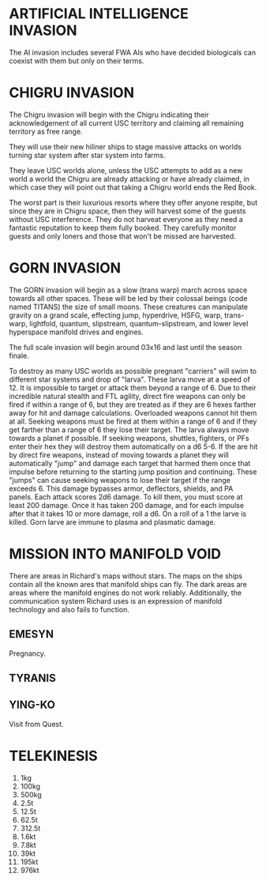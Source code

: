 # ARTIFICIAL INTELLIGENCE INVASION
The AI invasion includes several FWA AIs who have decided biologicals can coexist with them but only on their terms.

# CHIGRU INVASION
The Chigru invasion will begin with the Chigru indicating their acknowledgement of all current USC territory and claiming all remaining territory as free range.

They will use their new hiliner ships to stage massive attacks on worlds turning star system after star system into farms.

They leave USC worlds alone, unless the USC attempts to add as a new world a world the Chigru are already attacking or have already claimed, in which case they will point out that taking a Chigru world ends the Red Book.

The worst part is their luxurious resorts where they offer anyone respite, but since they are in Chigru space, then they will harvest some of the guests without USC interference. They do not harveat everyone as they need a fantastic reputation to keep them fully booked. They carefully monitor guests and only loners and those that won't be missed are harvested.

# GORN INVASION
The GORN invasion will begin as a slow (trans warp) march across space towards all other spaces. These will be led by their colossal beings (code named TITANS) the size of small moons. These creatures can manipulate gravity on a grand scale, effecting jump, hyperdrive, HSFG, warp, trans-warp, lightfold, quantum, slipstream, quantum-slipstream, and lower level hyperspace manifold drives and engines.

The full scale invasion will begin around 03x16 and last until the season finale.

To destroy as many USC worlds as possible pregnant "carriers" will swim to different star systems and drop of "larva". These larva move at a speed of 12. It is impossible to target or attack them beyond a range of 6. Due to their incredible natural stealth and FTL agility, direct fire weapons can only be fired if within a range of 6, but they are treated as if they are 6 hexes farther away for hit and damage calculations. Overloaded weapons cannot hit them at all. Seeking weapons must be fired at them within a range of 6 and if they get farther than a range of 6 they lose their target. The larva always move towards a planet if possible. If seeking weapons, shuttles, fighters, or PFs enter their hex they will destroy them automatically on a d6 5-6. If the are hit by direct fire weapons, instead of moving towards a planet they will automatically "jump" and damage each target  that harmed them once that impulse before returning to the starting jump position and continuing. These "jumps" can cause seeking weapons to lose their target if the range exceeds 6. This damage bypasses armor, deflectors, shields, and PA panels. Each attack scores 2d6 damage. To kill them, you must score at least 200 damage. Once it has taken 200 damage, and for each impulse after that it takes 10 or more damage, roll a d6. On a roll of a 1 the larve is killed. Gorn larve are immune to plasma and plasmatic damage.

# MISSION INTO MANIFOLD VOID
There are areas in Richard's maps without stars. The maps on the ships contain all the known ares that manifold ships can fly. The dark areas are areas where the manifold engines do not work reliably. Additionally, the communication system Richard uses is an expression of manifold technology and also fails to function.

## EMESYN
Pregnancy.

## TYRANIS

## YING-KO
Visit from Quest.

# TELEKINESIS

1. 1kg
2. 100kg
3. 500kg
4. 2.5t
5. 12.5t
6. 62.5t
7. 312.5t
8. 1.6kt
9. 7.8kt
10. 39kt
11. 195kt
12. 976kt
